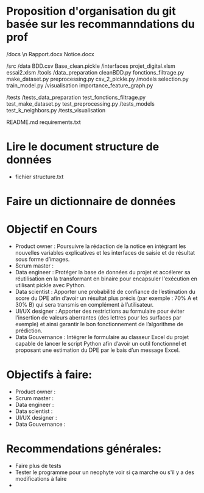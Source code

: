 # Proposition d'organisation du git basée sur les recommanndations du prof
/docs \n
	Rapport.docx
	Notice.docx

/src
	/data
		BDD.csv
		Base_clean.pickle
	/interfaces
		projet_digital.xlsm
		essai2.xlsm
	/tools
		/data_preparation
			cleanBDD.py
			fonctions_filtrage.py
			make_dataset.py
			preprocessing.py
			csv_2_pickle.py
		/models
			selection.py
			train_model.py
		/visualisation
			importance_feature_graph.py

/tests
	/tests_data_preparation
		test_fonctions_filtrage.py
		test_make_dataset.py
		test_preprocessing.py
	/tests_models
		test_k_neighbors.py
	/tests_visualisation

README.md
requirements.txt

# Lire le document structure de données 
- fichier structure.txt
# Faire un dictionnaire de données 


# Objectif en Cours
- Product owner    : Poursuivre la rédaction de la notice en intégrant les nouvelles variables explicatives et les interfaces de saisie et de résultat sous forme d’images.
- Scrum master     : 
- Data engineer    : Protéger la base de données du projet et accélerer sa réutilisation en la transformant en binaire pour encapsuler l'exécution en utilisant pickle avec Python.
- Data scientist   : Apporter une probabilité de confiance de l’estimation du score du DPE afin d’avoir un résultat plus précis (par exemple : 70% A et 30% B) qui sera transmis en complément à l’utilisateur.
- UI/UX designer   : Apporter des restrictions au formulaire pour éviter l’insertion de valeurs aberrantes (des lettres pour les surfaces par exemple) et ainsi garantir le bon fonctionnement de l’algorithme de prédiction.
- Data Gouvernance : Intégrer le formulaire au classeur Excel du projet capable de lancer le script Python afin d’avoir un outil fonctionnel et proposant une estimation du DPE par le bais d’un message Excel.


# Objectifs  à faire: 
- Product owner    :
- Scrum master     :    
- Data engineer    :
- Data scientist   :
- UI/UX designer   :
- Data Gouvernance :


# Recommendations générales:
- Faire plus de tests
- Tester le programme pour un neophyte voir si ça marche ou s'il y a des modifications à faire
- 
